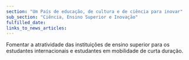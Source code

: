 ```yaml
---
section: "Um País de educação, de cultura e de ciência para inovar"
sub_section: "Ciência, Ensino Superior e Inovação"
fulfilled_date:
links_to_news_articles:
---
```


Fomentar a atratividade das instituições de ensino superior para os estudantes internacionais e estudantes em mobilidade de curta duração.